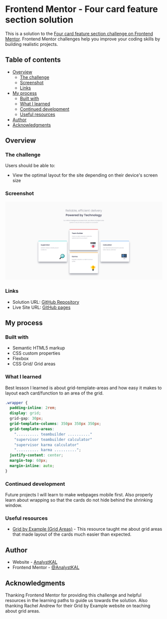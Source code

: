 # Frontend Mentor - Four card feature section solution

This is a solution to the [Four card feature section challenge on Frontend Mentor](https://www.frontendmentor.io/challenges/four-card-feature-section-weK1eFYK). Frontend Mentor challenges help you improve your coding skills by building realistic projects.

## Table of contents

- [Overview](#overview)
  - [The challenge](#the-challenge)
  - [Screenshot](#screenshot)
  - [Links](#links)
- [My process](#my-process)
  - [Built with](#built-with)
  - [What I learned](#what-i-learned)
  - [Continued development](#continued-development)
  - [Useful resources](#useful-resources)
- [Author](#author)
- [Acknowledgments](#acknowledgments)

## Overview

### The challenge

Users should be able to:

- View the optimal layout for the site depending on their device's screen size

### Screenshot

![Desktop Screenshot](./images/desktop-screenshot.png)

### Links

- Solution URL: [GitHub Repository](https://github.com/AnalystKAL/four-card-feature-section-master)
- Live Site URL: [GitHub pages](https://analystkal.github.io/four-card-feature-section-master/)

## My process

### Built with

- Semantic HTML5 markup
- CSS custom properties
- Flexbox
- CSS Grid/ Grid areas

### What I learned

Best lesson I learned is about grid-template-areas and how easy it makes to layout each card/function to an area of the grid.

```css
.wrapper {
  padding-inline: 2rem;
  display: grid;
  grid-gap: 30px;
  grid-template-columns: 350px 350px 350px;
  grid-template-areas:
    ".......... teambuilder .........."
    "supervisor teambuilder calculator"
    "supervisor karma calculator"
    ".......... karma ..........";
  justify-content: center;
  margin-top: 60px;
  margin-inline: auto;
}
```

### Continued development

Future projects I will learn to make webpages mobile first. Also properly learn about wrapping so that the cards do not hide behind the shrinking window.

### Useful resources

- [Grid by Example (Grid Areas)](https://gridbyexample.com/examples/example11/) - This resource taught me about grid areas that made layout of the cards much easier than expected.

## Author

- Website - [AnalystKAL](https://github.com/AnalystKAL)
- Frontend Mentor - [@AnalystKAL](https://www.frontendmentor.io/profile/AnalystKAL)

## Acknowledgments

Thanking Frontend Mentor for providing this challenge and helpful resources in the learning paths to guide us towards the solution. Also thanking Rachel Andrew for their Grid by Example website on teaching about grid areas.

